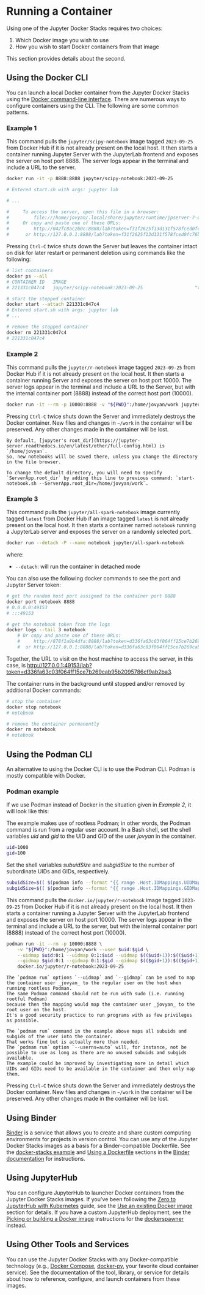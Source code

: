 # Running a Container

Using one of the Jupyter Docker Stacks requires two choices:

1. Which Docker image you wish to use
2. How you wish to start Docker containers from that image

This section provides details about the second.

## Using the Docker CLI

You can launch a local Docker container from the Jupyter Docker Stacks using the [Docker command-line interface](https://docs.docker.com/engine/reference/commandline/cli/).
There are numerous ways to configure containers using the CLI.
The following are some common patterns.

### Example 1

This command pulls the `jupyter/scipy-notebook` image tagged `2023-09-25` from Docker Hub if it is not already present on the local host.
It then starts a container running Jupyter Server with the JupyterLab frontend and exposes the server on host port 8888.
The server logs appear in the terminal and include a URL to the server.

```bash
docker run -it -p 8888:8888 jupyter/scipy-notebook:2023-09-25

# Entered start.sh with args: jupyter lab

# ...

#     To access the server, open this file in a browser:
#         file:///home/jovyan/.local/share/jupyter/runtime/jpserver-7-open.html
#     Or copy and paste one of these URLs:
#         http://042fc8ac2b0c:8888/lab?token=f31f2625f13d131f578fced0fc76b81d10f6c629e92c7099
#      or http://127.0.0.1:8888/lab?token=f31f2625f13d131f578fced0fc76b81d10f6c629e92c7099
```

Pressing `Ctrl-C` twice shuts down the Server but leaves the container intact on disk for later restart or permanent deletion using commands like the following:

```bash
# list containers
docker ps --all
# CONTAINER ID   IMAGE                                                 COMMAND                  CREATED          STATUS                     PORTS     NAMES
# 221331c047c4   jupyter/scipy-notebook:2023-09-25                   "tini -g -- start-no…"   11 seconds ago   Exited (0) 8 seconds ago             cranky_benz

# start the stopped container
docker start --attach 221331c047c4
# Entered start.sh with args: jupyter lab
# ...

# remove the stopped container
docker rm 221331c047c4
# 221331c047c4
```

### Example 2

This command pulls the `jupyter/r-notebook` image tagged `2023-09-25` from Docker Hub if it is not already present on the local host.
It then starts a container running Server and exposes the server on host port 10000.
The server logs appear in the terminal and include a URL to the Server, but with the internal container port (8888) instead of the correct host port (10000).

```bash
docker run -it --rm -p 10000:8888 -v "${PWD}":/home/jovyan/work jupyter/r-notebook:2023-09-25
```

Pressing `Ctrl-C` twice shuts down the Server and immediately destroys the Docker container.
New files and changes in `~/work` in the container will be preserved.
Any other changes made in the container will be lost.

```{note}
By default, [jupyter's root_dir](https://jupyter-server.readthedocs.io/en/latest/other/full-config.html) is `/home/jovyan`.
So, new notebooks will be saved there, unless you change the directory in the file browser.

To change the default directory, you will need to specify `ServerApp.root_dir` by adding this line to previous command: `start-notebook.sh --ServerApp.root_dir=/home/jovyan/work`.
```

### Example 3

This command pulls the `jupyter/all-spark-notebook` image currently tagged `latest` from Docker Hub if an image tagged `latest` is not already present on the local host.
It then starts a container named `notebook` running a JupyterLab server and exposes the server on a randomly selected port.

```bash
docker run --detach -P --name notebook jupyter/all-spark-notebook
```

where:

- `--detach`: will run the container in detached mode

You can also use the following docker commands to see the port and Jupyter Server token:

```bash
# get the random host port assigned to the container port 8888
docker port notebook 8888
# 0.0.0.0:49153
# :::49153

# get the notebook token from the logs
docker logs --tail 3 notebook
    # Or copy and paste one of these URLs:
    #     http://878f1a9b4dfa:8888/lab?token=d336fa63c03f064ff15ce7b269cab95b2095786cf9ab2ba3
    #  or http://127.0.0.1:8888/lab?token=d336fa63c03f064ff15ce7b269cab95b2095786cf9ab2ba3
```

Together, the URL to visit on the host machine to access the server, in this case, is <http://127.0.0.1:49153/lab?token=d336fa63c03f064ff15ce7b269cab95b2095786cf9ab2ba3>.

The container runs in the background until stopped and/or removed by additional Docker commands:

```bash
# stop the container
docker stop notebook
# notebook

# remove the container permanently
docker rm notebook
# notebook
```

## Using the Podman CLI

An alternative to using the Docker CLI is to use the Podman CLI. Podman is mostly compatible with Docker.

### Podman example

If we use Podman instead of Docker in the situation given in _Example 2_, it will look like this:

The example makes use of rootless Podman; in other words, the Podman command is run from a regular user account.
In a Bash shell, set the shell variables _uid_ and _gid_ to the UID and GID of the user _jovyan_ in the container.

```bash
uid=1000
gid=100
```

Set the shell variables _subuidSize_ and _subgidSize_ to the number of subordinate UIDs and GIDs, respectively.

```bash
subuidSize=$(( $(podman info --format "{{ range .Host.IDMappings.UIDMap }}+{{.Size }}{{end }}" ) - 1 ))
subgidSize=$(( $(podman info --format "{{ range .Host.IDMappings.GIDMap }}+{{.Size }}{{end }}" ) - 1 ))
```

This command pulls the `docker.io/jupyter/r-notebook` image tagged `2023-09-25` from Docker Hub if it is not already present on the local host.
It then starts a container running a Jupyter Server with the JupyterLab frontend and exposes the server on host port 10000.
The server logs appear in the terminal and include a URL to the server, but with the internal container port (8888) instead of the correct host port (10000).

```bash
podman run -it --rm -p 10000:8888 \
    -v "${PWD}":/home/jovyan/work --user $uid:$gid \
    --uidmap $uid:0:1 --uidmap 0:1:$uid --uidmap $(($uid+1)):$(($uid+1)):$(($subuidSize-$uid)) \
    --gidmap $gid:0:1 --gidmap 0:1:$gid --gidmap $(($gid+1)):$(($gid+1)):$(($subgidSize-$gid)) \
    docker.io/jupyter/r-notebook:2023-09-25
```

```{warning}
The `podman run` options `--uidmap` and `--gidmap` can be used to map the container user _jovyan_ to the regular user on the host when running rootless Podman.
The same Podman command should not be run with sudo (i.e. running rootful Podman)
because then the mapping would map the container user _jovyan_ to the root user on the host.
It's a good security practice to run programs with as few privileges as possible.
```

```{note}
The `podman run` command in the example above maps all subuids and subgids of the user into the container.
That works fine but is actually more than needed.
The `podman run` option `--userns=auto` will, for instance, not be possible to use as long as there are no unused subuids and subgids available.
The example could be improved by investigating more in detail which UIDs and GIDs need to be available in the container and then only map them.
```

Pressing `Ctrl-C` twice shuts down the Server and immediately destroys the Docker container.
New files and changes in `~/work` in the container will be preserved.
Any other changes made in the container will be lost.

## Using Binder

[Binder](https://mybinder.org/) is a service that allows you to create and share custom computing environments for projects in version control.
You can use any of the Jupyter Docker Stacks images as a basis for a Binder-compatible Dockerfile.
See the
[docker-stacks example](https://mybinder.readthedocs.io/en/latest/examples/sample_repos.html#using-a-docker-image-from-the-jupyter-docker-stacks-repository) and
[Using a Dockerfile](https://mybinder.readthedocs.io/en/latest/tutorials/dockerfile.html) sections in the
[Binder documentation](https://mybinder.readthedocs.io/en/latest/index.html) for instructions.

## Using JupyterHub

You can configure JupyterHub to launcher Docker containers from the Jupyter Docker Stacks images.
If you've been following the [Zero to JupyterHub with Kubernetes](https://z2jh.jupyter.org/en/latest/) guide,
see the [Use an existing Docker image](https://z2jh.jupyter.org/en/latest/jupyterhub/customizing/user-environment.html#choose-and-use-an-existing-docker-image) section for details.
If you have a custom JupyterHub deployment, see the [Picking or building a Docker image](https://jupyterhub-dockerspawner.readthedocs.io/en/latest/docker-image.html)
instructions for the [dockerspawner](https://github.com/jupyterhub/dockerspawner) instead.

## Using Other Tools and Services

You can use the Jupyter Docker Stacks with any Docker-compatible technology
(e.g., [Docker Compose](https://docs.docker.com/compose/), [docker-py](https://github.com/docker/docker-py), your favorite cloud container service).
See the documentation of the tool, library, or service for details about how to reference, configure, and launch containers from these images.
